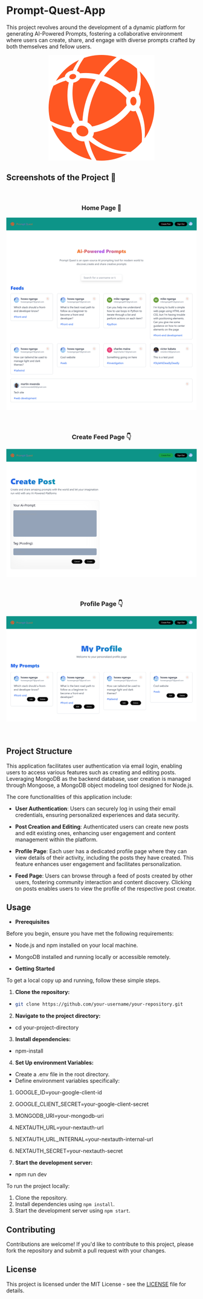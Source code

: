 # Prompt-Quest-App

This project revolves around the development of a dynamic platform for generating AI-Powered Prompts, fostering a collaborative environment where users can create, share, and engage with diverse prompts crafted by both themselves and fellow users.

<div align='center'><img src='./public/assets/images/logo.svg'/></div>

<h2>Screenshots of the Project 📸</h2>
<br>
<h3 align='center'>Home Page 🏡</h3>

<div align='center'>
<img src='./src/screenshots/homeScreenshot.png'/>

</div>
<br><br>
<h3 align='center'>Create Feed Page 👇</h3>

<div align='center'>
<img src='./src/screenshots/createScreenshot.png'/>
</div>
<br>
<br>
<h3 align='center'>Profile Page 👇</h3>

<div align='center'>
<img src='./src/screenshots/profileScreenshot.png'/>
</div>
<br>
<br>

## Project Structure

This application facilitates user authentication via email login, enabling users to access various features such as creating and editing posts. Leveraging MongoDB as the backend database, user creation is managed through Mongoose, a MongoDB object modeling tool designed for Node.js.

The core functionalities of this application include:

- **User Authentication**: Users can securely log in using their email credentials, ensuring personalized experiences and data security.

- **Post Creation and Editing**: Authenticated users can create new posts and edit existing ones, enhancing user engagement and content management within the platform.

- **Profile Page**: Each user has a dedicated profile page where they can view details of their activity, including the posts they have created. This feature enhances user engagement and facilitates personalization.

- **Feed Page**: Users can browse through a feed of posts created by other users, fostering community interaction and content discovery. Clicking on posts enables users to view the profile of the respective post creator.

## Usage

- **Prerequisites**

Before you begin, ensure you have met the following requirements:

- Node.js and npm installed on your local machine.
- MongoDB installed and running locally or accessible remotely.

- **Getting Started**

To get a local copy up and running, follow these simple steps.

1. **Clone the repository:**

- ```bash
  git clone https://github.com/your-username/your-repository.git
  ```

2. **Navigate to the project directory:**

- cd your-project-directory

3. **Install dependencies:**

- npm-install

4. **Set Up environment Variables:**

- Create a .env file in the root directory.
- Define environment variables specifically:

1.  GOOGLE_ID=your-google-client-id
2.  GOOGLE_CLIENT_SECRET=your-google-client-secret
3.  MONGODB_URI=your-mongodb-uri
4.  NEXTAUTH_URL=your-nextauth-url
5.  NEXTAUTH_URL_INTERNAL=your-nextauth-internal-url
6.  NEXTAUTH_SECRET=your-nextauth-secret

7.  **Start the development server:**

- npm run dev

To run the project locally:

1. Clone the repository.
2. Install dependencies using `npm install`.
3. Start the development server using `npm start`.

## Contributing

Contributions are welcome! If you'd like to contribute to this project, please fork the repository and submit a pull request with your changes.

## License

This project is licensed under the MIT License - see the [LICENSE](./LICENSE) file for details.
